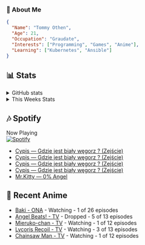 ### 👋 About Me
```json
{
  "Name": "Tommy Othen",
  "Age": 21,
  "Occupation": "Graudate",
  "Interests": ["Programming", "Games", "Anime"],
  "Learning": ["Kubernetes", "Ansible"]
}
```

## 📊 Stats
<details>
  <summary>GitHub stats</summary>
  <a href="https://github.com/anuraghazra/github-readme-stats">
    <img src="https://github-readme-stats.vercel.app/api?username=tommyothen&show_icons=true&count_private=true&hide=prs,issues">
  </a>
</details>

<details>
  <summary>This Weeks Stats</summary>
  <a href="https://github.com/anuraghazra/github-readme-stats">
    <img src="https://github-readme-stats.vercel.app/api/wakatime?username=tommyothen&cache_seconds=1800&custom_title=Top%20Languages">
  </a>
</details>

## 🎶 Spotify
Now Playing\
[![Spotify](https://novatorem-dasushiasian.vercel.app/api/spotify)](https://open.spotify.com/user/g90805640970)
<!-- LASTFM:START -->
* [Cypis — Gdzie jest biały węgorz ? &lpar;Zejście&rpar;](https://www.last.fm/music/Cypis/_/Gdzie+jest+bia%C5%82y+w%C4%99gorz+%3F+&lpar;Zej%C5%9Bcie&rpar;)
* [Cypis — Gdzie jest biały węgorz ? &lpar;Zejście&rpar;](https://www.last.fm/music/Cypis/_/Gdzie+jest+bia%C5%82y+w%C4%99gorz+%3F+&lpar;Zej%C5%9Bcie&rpar;)
* [Cypis — Gdzie jest biały węgorz ? &lpar;Zejście&rpar;](https://www.last.fm/music/Cypis/_/Gdzie+jest+bia%C5%82y+w%C4%99gorz+%3F+&lpar;Zej%C5%9Bcie&rpar;)
* [Cypis — Gdzie jest biały węgorz ? &lpar;Zejście&rpar;](https://www.last.fm/music/Cypis/_/Gdzie+jest+bia%C5%82y+w%C4%99gorz+%3F+&lpar;Zej%C5%9Bcie&rpar;)
* [Mr.Kitty — 0% Angel](https://www.last.fm/music/Mr.Kitty/_/0%25+Angel)<!-- LASTFM:END -->

## 🗻 Recent Anime
<!-- ANIME-LIST:START -->
* [Baki - ONA](https://myanimelist.net/anime/34443/Baki) - Watching - 1 of 26 episodes
* [Angel Beats! - TV](https://myanimelist.net/anime/6547/Angel_Beats) - Dropped - 5 of 13 episodes
* [Mieruko-chan - TV](https://myanimelist.net/anime/48483/Mieruko-chan) - Watching - 1 of 12 episodes
* [Lycoris Recoil - TV](https://myanimelist.net/anime/50709/Lycoris_Recoil) - Watching - 3 of 13 episodes
* [Chainsaw Man - TV](https://myanimelist.net/anime/44511/Chainsaw_Man) - Watching - 1 of 12 episodes<!-- ANIME-LIST:END -->
